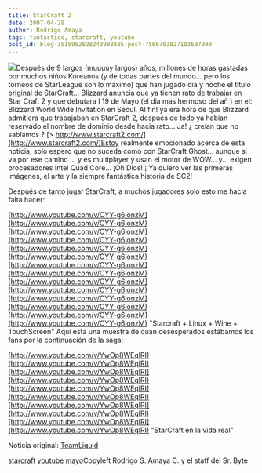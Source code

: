 ```yaml
---
title: StarCraft 2
date: 2007-04-28
author: Rodrigo Amaya
tags: fantastico, starcraft, youtube
post_id: blog-3515952828243908885.post-7566703827103607999
---
```


[![](http://bp0.blogger.com/_ayvorITawE4/RjOaqEK33nI/AAAAAAAAAUg/6lY0Aa1gqow/s400/StarcraftBox.jpg)](http://bp0.blogger.com/_ayvorITawE4/RjOaqEK33nI/AAAAAAAAAUg/6lY0Aa1gqow/s1600-h/StarcraftBox.jpg)Después de 9 largos
      (muuuuy largos) años, millones de horas gastadas por muchos niños Koreanos (y de todas partes
      del mundo... pero los torneos de StarLeague son lo maximo) que han jugado día y noche el
      titulo original de StarCraft... Blizzard anuncia que ya tienen rato de trabajar en Star Craft
      2 y que debutara l 19 de Mayo (el día mas hermoso del añ ) en el:
Blizzard World Wide Invitation en Seoul.
Al fin! ya era hora de que Blizzard admitiera que trabajaban en StarCraft 2, después de
      todo ya habían reservado el nombre de dominio desde hacia rato... Ja! ¿ creían que no sabíamos
      ?
[> http://www.starcraft2.com/](http://www.starcraft2.com/)Estoy
      realmente emocionado acerca de esta noticia, solo espero que no suceda como con StarCraft
      Ghost... aunque si va por ese camino ... y es multiplayer y usan el motor de WOW... y...
      exigen procesadores Intel Quad Core... ¡Oh Dios!
¡ Ya quiero ver las primeras
      imágenes, el arte y la siempre fantástica historia de SC2!

Después de
      tanto jugar StarCraft, a muchos jugadores solo esto me hacia falta hacer:

[http://www.youtube.com/v/CYY-g6ionzM](http://www.youtube.com/v/CYY-g6ionzM)[http://www.youtube.com/v/CYY-g6ionzM](http://www.youtube.com/v/CYY-g6ionzM)[http://www.youtube.com/v/CYY-g6ionzM](http://www.youtube.com/v/CYY-g6ionzM)[http://www.youtube.com/v/CYY-g6ionzM](http://www.youtube.com/v/CYY-g6ionzM)[http://www.youtube.com/v/CYY-g6ionzM](http://www.youtube.com/v/CYY-g6ionzM)[http://www.youtube.com/v/CYY-g6ionzM](http://www.youtube.com/v/CYY-g6ionzM)[http://www.youtube.com/v/CYY-g6ionzM](http://www.youtube.com/v/CYY-g6ionzM)
"Starcraft + Linux + Wine +
      TouchScreen"
Aquí esta una muestra de cuan
      desesperados estábamos los fans por la continuación de la saga:

[http://www.youtube.com/v/YwOp8WEqlRI](http://www.youtube.com/v/YwOp8WEqlRI)[http://www.youtube.com/v/YwOp8WEqlRI](http://www.youtube.com/v/YwOp8WEqlRI)[http://www.youtube.com/v/YwOp8WEqlRI](http://www.youtube.com/v/YwOp8WEqlRI)[http://www.youtube.com/v/YwOp8WEqlRI](http://www.youtube.com/v/YwOp8WEqlRI)[http://www.youtube.com/v/YwOp8WEqlRI](http://www.youtube.com/v/YwOp8WEqlRI)
"StarCraft en la vida
      real"

Noticia original: [TeamLiquid](http://teamliquid.net/forum/viewmessage.php?topic_id=52433)

[starcraft](http://www.blogalaxia.com/tags/starcraft) [youtube](http://www.blogalaxia.com/tags/youtube) [mayo](http://www.blogalaxia.com/tags/mayo)Copyleft Rodrigo S. Amaya C.
      y el staff del Sr. Byte